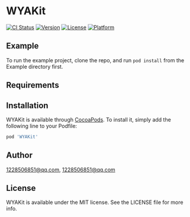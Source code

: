 # WYAKit

[![CI Status](https://img.shields.io/travis/1228506851@qq.com/WYAKit.svg?style=flat)](https://travis-ci.org/1228506851@qq.com/WYAKit)
[![Version](https://img.shields.io/cocoapods/v/WYAKit.svg?style=flat)](https://cocoapods.org/pods/WYAKit)
[![License](https://img.shields.io/cocoapods/l/WYAKit.svg?style=flat)](https://cocoapods.org/pods/WYAKit)
[![Platform](https://img.shields.io/cocoapods/p/WYAKit.svg?style=flat)](https://cocoapods.org/pods/WYAKit)

## Example

To run the example project, clone the repo, and run `pod install` from the Example directory first.

## Requirements

## Installation

WYAKit is available through [CocoaPods](https://cocoapods.org). To install
it, simply add the following line to your Podfile:

```ruby
pod 'WYAKit'
```

## Author

1228506851@qq.com, 1228506851@qq.com

## License

WYAKit is available under the MIT license. See the LICENSE file for more info.
